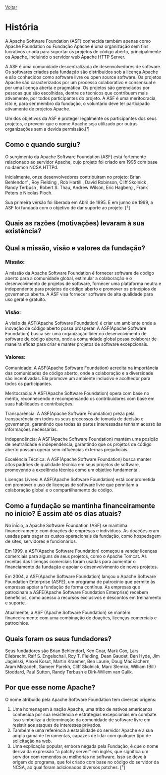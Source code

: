 [Voltar](intro.md)

# História
A Apache Software Foundation (ASF) conhecida também apenas como Apache Foundation ou Fundação Apache é uma organização sem fins lucrativos criada para suportar os projetos de código aberto, principalmente os Apache, incluindo o servidor web Apache HTTP Server.

A ASF é uma comunidade descentralizada de desenvolvedores de software. Os softwares criados pela fundação são distribuídos sob a licença Apache e são conhecidos como software livre ou open source software. Os projetos Apache são caracterizados por um processo colaborativo e consensual e por uma licença aberta e pragmática. Os projetos são gerenciados por pessoas que são escolhidas, dentre os técnicos que contribuem mais ativamente, por todos participantes do projeto. A ASF é uma meritocracia, isto é, para ser membro da fundação, o voluntário deve ter participado ativamente de projetos Apache.

Um dos objetivos da ASF é proteger legalmente os participantes dos seus projetos, e prevenir que o nome Apache seja utilizado por outras organizações sem a devida permissão.[¹]

## Como e quando surgiu?
O surgimento da Apache Software Foundation (ASF) está fortemente relacionado ao servidor Apache, cujo projeto foi criado em 1995 com base no daemon NCSA HTTPd.

Inicialmente, onze desenvolvedores contribuiram no projeto:  Brian Behlendorf , Roy Fielding , Rob Hartill , David Robinson, Cliff Skolnick , Randy Terbush , Robert S. Thau, Andrew Wilson, Eric Hagberg , Frank Peters e Nicolas Pioch. 

Sua primeira versão foi liberada em Abril de 1995. E em junho de 1999, a ASF foi fundada com o objetivo de dar suporte ao projeto. [²]

## Quais as razões (motivações) levaram à sua existência?

## Qual a missão, visão e valores da fundação?

### Missão:
A missão da Apache Software Foundation é fornecer software de código aberto para a comunidade global, estimular a colaboração e o desenvolvimento de projetos de software, fornecer uma plataforma neutra e independente para projetos de código aberto e promover os princípios de governança aberta. A ASF visa fornecer software de alta qualidade para uso geral e gratuito.

### Visão:
A visão da ASF(Apache Software Foundation) é criar um ambiente onde a inovação de código aberto possa prosperar. A ASF(Apache Software Foundation) busca ser uma organização líder no desenvolvimento de software de código aberto, onde a comunidade global possa colaborar de maneira eficaz para criar e manter projetos de software excepcionais.

### Valores:

Comunidade: A ASF(Apache Software Foundation) acredita na importância das comunidades de código aberto, onde a colaboração e a diversidade são incentivadas. Ela promove um ambiente inclusivo e acolhedor para todos os participantes.

Meritocracia: A ASF(Apache Software Foundation) opera com base no mérito, reconhecendo e recompensando os contribuidores com base em suas habilidades e contribuições.

Transparência: A ASF(Apache Software Foundation) preza pela transparência em todos os seus processos de tomada de decisão e governança, garantindo que todas as partes interessadas tenham acesso às informações necessárias.

Independência: A ASF(Apache Software Foundation) mantém uma posição de neutralidade e independência, garantindo que os projetos de código aberto possam operar sem influências externas prejudiciais.

Excelência Técnica: A ASF(Apache Software Foundation) busca manter altos padrões de qualidade técnica em seus projetos de software, promovendo a excelência técnica como um objetivo fundamental.

Licenças Livres: A ASF(Apache Software Foundation) está comprometida em promover o uso de licenças de software livre que permitam a colaboração global e o compartilhamento de código.


## Como a fundação se mantinha financeiramente no início? É assim até os dias atuais?
No início, a Apache Software Foundation (ASF) se mantinha financeiramente com doações de empresas e indivíduos. As doações eram usadas para pagar os custos operacionais da fundação, como hospedagem de sites, servidores e funcionários.

Em 1999, a ASF(Apache Software Foundation) começou a vender licenças comerciais para alguns de seus projetos, como o Apache Tomcat. As receitas das licenças comerciais foram usadas para aumentar o financiamento da fundação e apoiar o desenvolvimento de novos projetos.

Em 2004, a ASF(Apache Software Foundation) lançou o Apache Software Foundation Enterprise (ASFE), um programa de patrocínio que permite às empresas apoiar a fundação de forma contínua. As empresas que patrocinam a ASFE(Apache Software Foundation Enterprise) recebem benefícios, como acesso a recursos exclusivos e descontos em treinamento e suporte.

Atualmente, a ASF (Apache Software Foundation) se mantém financeiramente com uma combinação de doações, licenças comerciais e patrocínios.

## Quais foram os seus fundadores?
Seus fundadores são Brian Behlendorf, Ken Coar, Mark Cox, Lars Eilebrecht, Ralf S. Engelschall, Roy T. Fielding, Dean Gaudet, Ben Hyde, Jim Jagielski, Alexei Kosut, Martin Kraemer, Ben Laurie, Doug MacEachern, Aram Mirzadeh, Sameer Parekh, Cliff Skolnick, Marc Slemko, William (Bill) Stoddard, Paul Sutton, Randy Terbush e Dirk-Willem van Gulik.

## Por que esse nome Apache?
O nome atribuído pela Apache Software Foundation tem diversas origens:

1. Uma homenagem à nação Apache, uma tribo de nativos americanos conhecida por sua resistência e estratégias excepcionais em combate. Isso simboliza a determinação da comunidade de software livre em resistir aos ataques de interesses privados.
2. Também é uma referência à estabilidade do servidor Apache e à sua ampla gama de ferramentas, capazes de lidar com qualquer tipo de solicitação na web.
3. Uma explicação popular, embora negada pela Fundação, é que o nome deriva da expressão "a patchy server" em inglês, que significa um servidor com remendos ou melhorias no software. Isso se deve à origem do programa, que foi criado com base no código do servidor da NCSA, ao qual foram adicionados diversos patches. [³]

[^1]: https://pt.wikipedia.org/wiki/Apache_Software_Foundation
[^2]: https://pt.frwiki.wiki/wiki/Apache_Software_Foundation
[^3]: https://pt.wikipedia.org/wiki/Servidor_Apache#:~:text=7%20Liga%C3%A7%C3%B5es%20externas-,Etimologia,grande%20resist%C3%AAncia%20e%20estrat%C3%A9gias%20superiores.
[^4]: https://www.apache.org/history/
